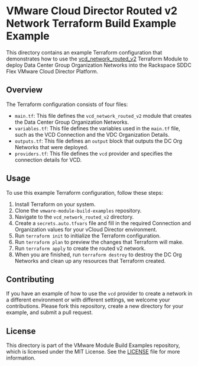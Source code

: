 # VMware Cloud Director Routed v2 Network Terraform Build Example Example

This directory contains an example Terraform configuration that demonstrates how to use the [vcd_network_routed_v2](https://github.com/scafeman/vmware-module-build-examples/tree/master/vcd_network_routed_v2) Terraform Module to deploy Data Center Group Organization Networks into the Rackspace SDDC Flex VMware Cloud Director Platform.

## Overview

The Terraform configuration consists of four files:

- `main.tf`: This file defines the `vcd_network_routed_v2` module that creates the Data Center Group Organization Networks.
- `variables.tf`: This file defines the variables used in the `main.tf` file, such as the VCD Connection and the VDC Organization Details.
- `outputs.tf`: This file defines an `output` block that outputs the DC Org Networks that were deployed.
- `providers.tf`: This file defines the `vcd` provider and specifies the connection details for VCD.

## Usage

To use this example Terraform configuration, follow these steps:

1. Install Terraform on your system.
2. Clone the `vmware-module-build-examples` repository.
3. Navigate to the `vcd_network_routed_v2` directory.
4. Create a `secrets.auto.tfvars` file and fill in the required Connection and Organization values for your vCloud Director environment.
5. Run `terraform init` to initialize the Terraform configuration.
6. Run `terraform plan` to preview the changes that Terraform will make.
7. Run `terraform apply` to create the routed v2 network.
8. When you are finished, run `terraform destroy` to destroy the DC Org Networks and clean up any resources that Terraform created.

## Contributing

If you have an example of how to use the `vcd` provider to create a network in a different environment or with different settings, we welcome your contributions. Please fork this repository, create a new directory for your example, and submit a pull request.

## License

This directory is part of the VMware Module Build Examples repository, which is licensed under the MIT License. See the [LICENSE](../LICENSE) file for more information.
